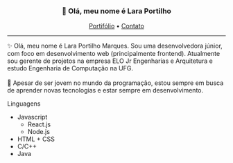 <h3 align="center">👋 Olá, meu nome é Lara Portilho</h3>
<p align="center">
  <a href="https://lara-portilho.github.io" target="_blank" rel="noopener noreferrer">Portifólio</a> •
  <a href="mailto:lara.portilho.m@gmail.com" target="_blank" rel="noopener noreferrer">Contato</a>
</p>

---

✨ Olá, meu nome é Lara Portilho Marques. Sou uma desenvolvedora júnior, com foco em desenvolvimento web (principalmente frontend). Atualmente sou gerente de projetos na empresa ELO Jr Engenharias e Arquitetura e estudo Engenharia de Computação na UFG.<br><br>
🌱 Apesar de ser jovem no mundo da programação, estou sempre em busca de aprender novas tecnologias e estar sempre em desenvolvimento.

Linguagens
- Javascript
  - React.js
  - Node.js
- HTML + CSS
- C/C++
- Java
